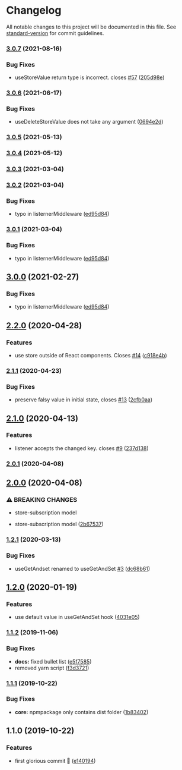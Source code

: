 # Changelog

All notable changes to this project will be documented in this file. See [standard-version](https://github.com/conventional-changelog/standard-version) for commit guidelines.

### [3.0.7](https://github.com/Spyna/react-context-hook/compare/v3.0.6...v3.0.7) (2021-08-16)


### Bug Fixes

* useStoreValue return type is incorrect. closes [#57](https://github.com/Spyna/react-context-hook/issues/57) ([205d98e](https://github.com/Spyna/react-context-hook/commit/205d98e30186cc4026bdb2dbac9cdd9e5d300d47))

### [3.0.6](https://github.com/Spyna/react-context-hook/compare/v3.0.5...v3.0.6) (2021-06-17)


### Bug Fixes

* useDeleteStoreValue does not take any argument ([0694e2d](https://github.com/Spyna/react-context-hook/commit/0694e2d6ade19911297c9a229dadc431e2b3a5bf))

### [3.0.5](https://github.com/Spyna/react-context-hook/compare/v3.0.4...v3.0.5) (2021-05-13)

### [3.0.4](https://github.com/Spyna/react-context-hook/compare/v3.0.3...v3.0.4) (2021-05-12)

### [3.0.3](https://github.com/Spyna/react-context-hook/compare/v3.0.2...v3.0.3) (2021-03-04)

### [3.0.2](https://github.com/Spyna/react-context-hook/compare/v2.2.0...v3.0.2) (2021-03-04)


### Bug Fixes

* typo in listernerMiddleware ([ed95d84](https://github.com/Spyna/react-context-hook/commit/ed95d84cfd8033cac92f35f6dc5c37ca4eb77eb3))

### [3.0.1](https://github.com/Spyna/react-context-hook/compare/v2.2.0...v3.0.1) (2021-03-04)


### Bug Fixes

* typo in listernerMiddleware ([ed95d84](https://github.com/Spyna/react-context-hook/commit/ed95d84cfd8033cac92f35f6dc5c37ca4eb77eb3))

## [3.0.0](https://github.com/Spyna/react-context-hook/compare/v2.2.0...v3.0.0) (2021-02-27)


### Bug Fixes

* typo in listernerMiddleware ([ed95d84](https://github.com/Spyna/react-context-hook/commit/ed95d84cfd8033cac92f35f6dc5c37ca4eb77eb3))

## [2.2.0](https://github.com/Spyna/react-context-hook/compare/v2.1.1...v2.2.0) (2020-04-28)


### Features

* use store outside of React  components. Closes [#14](https://github.com/Spyna/react-context-hook/issues/14) ([c918e4b](https://github.com/Spyna/react-context-hook/commit/c918e4b474e9733c794e35a86446a3bf561ec093))

### [2.1.1](https://github.com/Spyna/react-context-hook/compare/v2.1.0...v2.1.1) (2020-04-23)


### Bug Fixes

* preserve falsy value in initial state, closes [#13](https://github.com/Spyna/react-context-hook/issues/13) ([2cfb0aa](https://github.com/Spyna/react-context-hook/commit/2cfb0aa8e2e9430e37d0a69c588f4422f766bfe9))

## [2.1.0](https://github.com/Spyna/react-context-hook/compare/v2.0.1...v2.1.0) (2020-04-13)


### Features

* listener accepts the changed key. closes [#9](https://github.com/Spyna/react-context-hook/issues/9) ([237d138](https://github.com/Spyna/react-context-hook/commit/237d1386a867d01efebd9f801866adb47a04df99))

### [2.0.1](https://github.com/Spyna/react-context-hook/compare/v2.0.0...v2.0.1) (2020-04-08)

## [2.0.0](https://github.com/Spyna/react-context-hook/compare/v1.2.1...v2.0.0) (2020-04-08)


### ⚠ BREAKING CHANGES

* store-subscription model

* store-subscription model ([2b67537](https://github.com/Spyna/react-context-hook/commit/2b6753728a9c45d1cac214b06803e19521861640))

### [1.2.1](https://github.com/Spyna/react-context-hook/compare/v1.2.0...v1.2.1) (2020-03-13)


### Bug Fixes

* useGetAndset renamed to useGetAndSet [#3](https://github.com/Spyna/react-context-hook/issues/3) ([dc68b61](https://github.com/Spyna/react-context-hook/commit/dc68b619cdf5c8c57aaded4caa3558a134e6619e))

## [1.2.0](https://github.com/Spyna/react-context-hook/compare/v1.1.2...v1.2.0) (2020-01-19)


### Features

* use default value in useGetAndSet hook ([4031e05](https://github.com/Spyna/react-context-hook/commit/4031e058568c3bd3839d01d1cd086b148bbccb73))

### [1.1.2](https://github.com/Spyna/react-context-hook/compare/v1.1.1...v1.1.2) (2019-11-06)


### Bug Fixes

* **docs:** fixed bullet list ([e5f7585](https://github.com/Spyna/react-context-hook/commit/e5f758537f6b363c47b353665657382d6ae4131b))
* removed yarn script ([f3d3721](https://github.com/Spyna/react-context-hook/commit/f3d3721c2ab8d8d86347a22caf5d75f18c350710))

### [1.1.1](https://github.com/Spyna/react-context-hook/compare/v1.1.0...v1.1.1) (2019-10-22)


### Bug Fixes

* **core:** npmpackage only contains dist folder ([1b83402](https://github.com/Spyna/react-context-hook/commit/1b83402339215a52f573e6e1fd849fabc1c35041))

## 1.1.0 (2019-10-22)


### Features

* first glorious commit 🦄 ([e140194](https://github.com/Spyna/react-context-hook/commit/e14019443a00aa873d3aed84c802b3cff08ce052))
